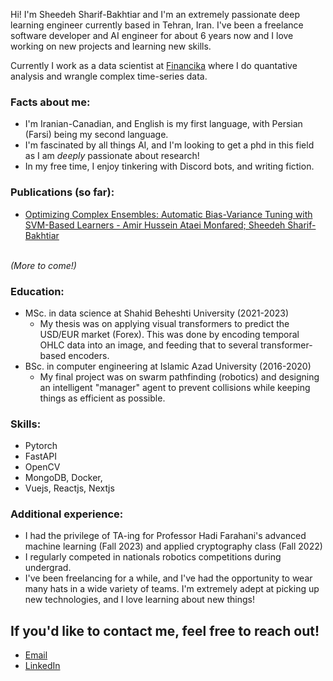 Hi! I'm Sheedeh Sharif-Bakhtiar and I'm an extremely passionate deep learning engineer currently based in Tehran, Iran. I've been a freelance software developer and AI engineer for about 6 years now and I love working on new projects and learning new skills.

Currently I work as a data scientist at [Financika](https://www.linkedin.com/company/financikateam/posts/?feedView=all) where I do quantative analysis and wrangle complex time-series data.

### Facts about me:
- I'm Iranian-Canadian, and English is my first language, with Persian (Farsi) being my second language.
- I'm fascinated by all things AI, and I'm looking to get a phd in this field as I am *deeply* passionate about research!
- In my free time, I enjoy tinkering with Discord bots, and writing fiction.

### Publications (so far):
- [Optimizing Complex Ensembles: Automatic Bias-Variance Tuning with SVM-Based Learners - Amir Hussein Ataei Monfared; Sheedeh Sharif-Bakhtiar](https://ieeexplore.ieee.org/abstract/document/10475226)

<br />
<em>(More to come!)</em>

### Education:
- MSc. in data science at Shahid Beheshti University (2021-2023)
     - My thesis was on applying visual transformers to predict the USD/EUR market (Forex). This was done by encoding temporal OHLC data into an image, and feeding that to several transformer-based encoders.
- BSc. in computer engineering at Islamic Azad University (2016-2020)
     - My final project was on swarm pathfinding (robotics) and designing an intelligent "manager" agent to prevent collisions while keeping things as efficient as possible.


### Skills:
- Pytorch
- FastAPI
- OpenCV
- MongoDB, Docker, 
- Vuejs, Reactjs, Nextjs

### Additional experience:
- I had the privilege of TA-ing for Professor Hadi Farahani's advanced machine learning (Fall 2023) and applied cryptography class (Fall 2022)
- I regularly competed in nationals robotics competitions during undergrad.
- I've been freelancing for a while, and I've had the opportunity to wear many hats in a wide variety of teams. I'm extremely adept at picking up new technologies, and I love learning about new things!


## If you'd like to contact me, feel free to reach out!
- [Email](mailto:sheedehsharif@gmail.com)
- [LinkedIn](https://www.linkedin.com/in/sheedeh-sharif-bakhtiar-491a4819a/)
